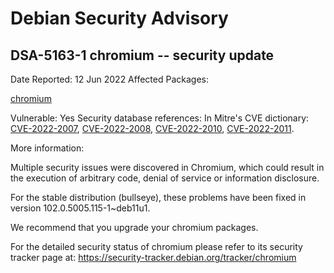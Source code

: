 
Debian Security Advisory
========================


DSA-5163-1 chromium -- security update
--------------------------------------



Date Reported:
12 Jun 2022
Affected Packages:

[chromium](https://packages.debian.org/src:chromium)

Vulnerable:
Yes
Security database references:
In Mitre's CVE dictionary: [CVE-2022-2007](https://security-tracker.debian.org/tracker/CVE-2022-2007), [CVE-2022-2008](https://security-tracker.debian.org/tracker/CVE-2022-2008), [CVE-2022-2010](https://security-tracker.debian.org/tracker/CVE-2022-2010), [CVE-2022-2011](https://security-tracker.debian.org/tracker/CVE-2022-2011).  

More information:

Multiple security issues were discovered in Chromium, which could result
in the execution of arbitrary code, denial of service or information
disclosure.


For the stable distribution (bullseye), these problems have been fixed in
version 102.0.5005.115-1~deb11u1.


We recommend that you upgrade your chromium packages.


For the detailed security status of chromium please refer to
its security tracker page at:
<https://security-tracker.debian.org/tracker/chromium>





